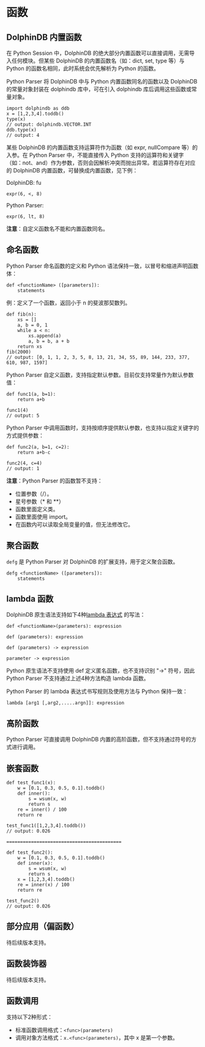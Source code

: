 # 函数

## DolphinDB 内置函数

在 Python Session 中，DolphinDB 的绝大部分内置函数可以直接调用，无需导入任何模块。但某些 DolphinDB 的内置函数名（如：dict, set, type 等）与 Python 的函数名相同，此时系统会优先解析为 Python 的函数。

Python Parser 将 DolphinDB 中与 Python 内置函数同名的函数以及 DolphinDB 的常量对象封装在 dolphindb 库中，可在引入 dolphindb 库后调用这些函数或常量对象。

```
import dolphindb as ddb
x = [1,2,3,4].toddb()
type(x)
// output: dolphindb.VECTOR.INT
ddb.type(x)
// output: 4
```

某些 DolphinDB 的内置函数支持运算符作为函数（如 expr, nullCompare 等）的入参。在 Python Parser 中，不能直接传入 Python 支持的运算符和关键字（如：not、and）作为参数，否则会因解析冲突而抛出异常。若运算符存在对应的 DolphinDB 内置函数，可替换成内置函数，见下例：

DolphinDB:
fu

```
expr(6, <, 8)
```

Python Parser:

```
expr(6, lt, 8)
```

**注意**：自定义函数名不能和内置函数同名。

## 命名函数

Python Parser 命名函数的定义和 Python 语法保持一致，以冒号和缩进声明函数体：

```
def <functionName> ([parameters]):
    statements
```

例：定义了一个函数，返回小于 n 的斐波那契数列。

```
def fib(n):
    xs = []
    a, b = 0, 1
    while a < n:
        xs.append(a)
        a, b = b, a + b
	return xs
fib(2000)
// output: [0, 1, 1, 2, 3, 5, 8, 13, 21, 34, 55, 89, 144, 233, 377, 610, 987, 1597]
```

Python Parser 自定义函数，支持指定默认参数。目前仅支持常量作为默认参数值：

```
def func1(a, b=1):
    return a+b

func1(4)
// output: 5
```

Python Parser 中调用函数时，支持按顺序提供默认参数，也支持以指定关键字的方式提供参数：

```
def func2(a, b=1, c=2):
    return a+b-c

func2(4, c=4)
// output: 1
```

**注意**：Python Parser 的函数暂不支持：

* 位置参数（/）。
* 星号参数（\* 和 \*\*）
* 函数里面定义类。
* 函数里面使用 import。
* 在函数内可以读取全局变量的值，但无法修改它。

## 聚合函数

`defg` 是 Python Parser 对 DolphinDB 的扩展支持，用于定义聚合函数。

```
defg <functionName> ([parameters]):
    statements
```

## lambda 函数

DolphinDB 原生语法支持如下4种[lambda 表达式](../../lambda.md) 的写法：

```
def <functionName>(parameters): expression

def (parameters): expression

def (parameters) -> expression

parameter -> expression
```

Python 原生语法不支持使用 def 定义匿名函数，也不支持识别 "->" 符号，因此 Python Parser 不支持通过上述4种方法构造 lambda 函数。

Python Parser 的 lambda 表达式书写规则及使用方法与 Python 保持一致：

```
lambda [arg1 [,arg2,.....argn]]: expression
```

## 高阶函数

Python Parser 可直接调用 DolphinDB 内置的高阶函数，但不支持通过符号的方式进行调用。

## 嵌套函数

```
def test_func1(x):
    w = [0.1, 0.3, 0.5, 0.1].toddb()
    def inner():
        s = wsum(x, w)
        return s
    re = inner() / 100
    return re

test_func1([1,2,3,4].toddb())
// output: 0.026

==========================================

def test_func2():
    w = [0.1, 0.3, 0.5, 0.1].toddb()
    def inner(x):
        s = wsum(x, w)
        return s
    x = [1,2,3,4].toddb()
    re = inner(x) / 100
    return re

test_func2()
// output: 0.026
```

## 部分应用（偏函数）

待后续版本支持。

## 函数装饰器

待后续版本支持。

## 函数调用

支持以下2种形式：

* 标准函数调用格式：`<func>(parameters)`
* 调用对象方法格式：`x.<func>(parameters)`，其中 x 是第一个参数。

